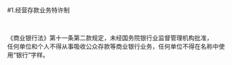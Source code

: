 #1.经营存款业务特许制
<p>&nbsp;</p>
    <p>《商业银行法》第十一条第二款规定，未经国务院银行业监督管理机构批准，<br />
任何单位和个人不得从事吸收公众存款等商业银行业务，任何单位不得在名称中使<br />
用“银行”字样。<br />
<br />
    </p>